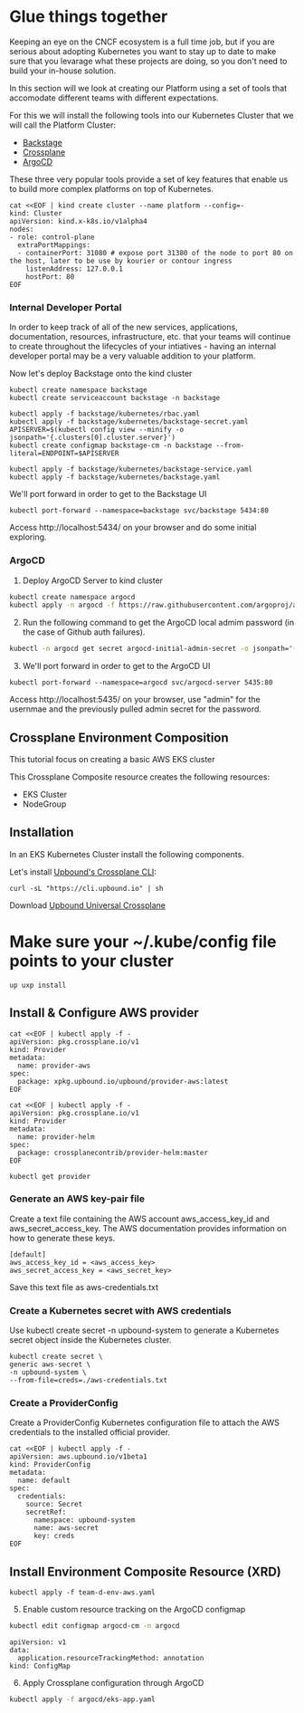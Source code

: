 # Glue things together

Keeping an eye on the CNCF ecosystem is a full time job, but if you are serious about adopting Kubernetes you want to stay up to date to make sure that you levarage what these projects are doing, so you don't need to build your in-house solution. 

In this section will we look at creating our Platform using a set of tools that accomodate different teams with different expectations. 

For this we will install the following tools into our Kubernetes Cluster that we will call the Platform Cluster: 

- [Backstage](https://backstage.io)
- [Crossplane](https://crossplane.io)
- [ArgoCD](https://argo-cd.readthedocs.io/en/stable/)

These three very popular tools provide a set of key features that enable us to build more complex platforms on top of Kubernetes. 

```
cat <<EOF | kind create cluster --name platform --config=-
kind: Cluster
apiVersion: kind.x-k8s.io/v1alpha4
nodes:
- role: control-plane
  extraPortMappings:
  - containerPort: 31080 # expose port 31380 of the node to port 80 on the host, later to be use by kourier or contour ingress
    listenAddress: 127.0.0.1
    hostPort: 80
EOF
```

### Internal Developer Portal

In order to keep track of all of the new services, applications, documentation, resources, infrastructure, etc. that your teams will continue to create throughout the lifecycles of your intiatives - having an internal developer portal may be a very valuable addition to your platform.

Now let's deploy Backstage onto the kind cluster

```
kubectl create namespace backstage
kubectl create serviceaccount backstage -n backstage

kubectl apply -f backstage/kubernetes/rbac.yaml
kubectl apply -f backstage/kubernetes/backstage-secret.yaml
APISERVER=$(kubectl config view --minify -o jsonpath='{.clusters[0].cluster.server}')
kubectl create configmap backstage-cm -n backstage --from-literal=ENDPOINT=$APISERVER

kubectl apply -f backstage/kubernetes/backstage-service.yaml
kubectl apply -f backstage/kubernetes/backstage.yaml
```

We'll port forward in order to get to the Backstage UI

```
kubectl port-forward --namespace=backstage svc/backstage 5434:80
```

Access http://localhost:5434/ on your browser and do some initial exploring.

<!-- Next we're going to integrate Backstage with dapr resources on our Kubernetes cluster:

```
kubectl patch deployment/dapr-sidecar-injector -n dapr-system \
-p '{"spec":{"template":{"metadata":{"labels":{"backstage.io/kubernetes-id":"sample-app"}}}}}'

kubectl patch deployment/dapr-dashboard -n dapr-system \
-p '{"spec":{"template":{"metadata":{"labels":{"backstage.io/kubernetes-id":"sample-app"}}}}}'

kubectl patch deployment/dapr-sentry -n dapr-system \
-p '{"spec":{"template":{"metadata":{"labels":{"backstage.io/kubernetes-id":"sample-app"}}}}}'

kubectl patch deployment/dapr-operator -n dapr-system \
-p '{"spec":{"template":{"metadata":{"labels":{"backstage.io/kubernetes-id":"sample-app"}}}}}'
``` -->

### ArgoCD

1.  Deploy ArgoCD Server to kind cluster

```bash
kubectl create namespace argocd
kubectl apply -n argocd -f https://raw.githubusercontent.com/argoproj/argo-cd/stable/manifests/install.yaml
```

2. Run the following command to get the ArgoCD local admim password (in the case of Github auth failures).

```bash
kubectl -n argocd get secret argocd-initial-admin-secret -o jsonpath="{.data.password}" | base64 -d; echo
```

3. We'll port forward in order to get to the ArgoCD UI

```
kubectl port-forward --namespace=argocd svc/argocd-server 5435:80
```

Access http://localhost:5435/ on your browser, use "admin" for the usernmae and the previously pulled admin secret for the password. 

## Crossplane Environment Composition

This tutorial focus on creating a basic AWS EKS cluster

This Crossplane Composite resource creates the following resources:
- EKS Cluster
- NodeGroup

## Installation

In an EKS Kubernetes Cluster install the following components.

Let's install [Upbound's Crossplane CLI](https://docs.upbound.io/cli/):

```
curl -sL "https://cli.upbound.io" | sh

```

Download [Upbound Universal Crossplane](https://docs.upbound.io/uxp/install/?ref=upbound-blog#install-upbound-universal-crossplane)

# Make sure your ~/.kube/config file points to your cluster

```
up uxp install
```

## Install & Configure AWS provider

```
cat <<EOF | kubectl apply -f -
apiVersion: pkg.crossplane.io/v1
kind: Provider
metadata:
  name: provider-aws
spec:
  package: xpkg.upbound.io/upbound/provider-aws:latest
EOF
```

```
cat <<EOF | kubectl apply -f -                  
apiVersion: pkg.crossplane.io/v1
kind: Provider
metadata:
  name: provider-helm
spec:
  package: crossplanecontrib/provider-helm:master
EOF
```

`kubectl get provider`

### Generate an AWS key-pair file

Create a text file containing the AWS account aws_access_key_id and aws_secret_access_key. The AWS documentation provides information on how to generate these keys.

```
[default]
aws_access_key_id = <aws_access_key>
aws_secret_access_key = <aws_secret_key>
```
Save this text file as aws-credentials.txt

### Create a Kubernetes secret with AWS credentials
Use kubectl create secret -n upbound-system to generate a Kubernetes secret object inside the Kubernetes cluster.

```
kubectl create secret \
generic aws-secret \
-n upbound-system \
--from-file=creds=./aws-credentials.txt
```

### Create a ProviderConfig

Create a ProviderConfig Kubernetes configuration file to attach the AWS credentials to the installed official provider.

```
cat <<EOF | kubectl apply -f -
apiVersion: aws.upbound.io/v1beta1
kind: ProviderConfig
metadata:
  name: default
spec:
  credentials:
    source: Secret
    secretRef:
      namespace: upbound-system
      name: aws-secret
      key: creds
EOF
```

## Install Environment Composite Resource (XRD)

```
kubectl apply -f team-d-env-aws.yaml
```


5. Enable custom resource tracking on the ArgoCD configmap

```bash
kubectl edit configmap argocd-cm -n argocd
```

```
apiVersion: v1
data:
  application.resourceTrackingMethod: annotation
kind: ConfigMap
```

6. Apply Crossplane configuration through ArgoCD

```bash
kubectl apply -f argocd/eks-app.yaml
```